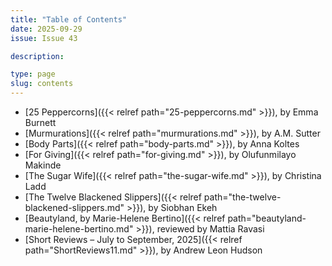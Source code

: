 ```yaml
---
title: "Table of Contents"
date: 2025-09-29
issue: Issue 43

description: 

type: page
slug: contents
---
```


- [25 Peppercorns]({{< relref path="25-peppercorns.md" >}}), by Emma Burnett
- [Murmurations]({{< relref path="murmurations.md" >}}), by A.M. Sutter
- [Body Parts]({{< relref path="body-parts.md" >}}), by Anna Koltes
- [For Giving]({{< relref path="for-giving.md" >}}), by Olufunmilayo Makinde
- [The Sugar Wife]({{< relref path="the-sugar-wife.md" >}}), by Christina Ladd
- [The Twelve Blackened Slippers]({{< relref path="the-twelve-blackened-slippers.md" >}}), by Siobhan Ekeh
- [Beautyland, by Marie-Helene Bertino]({{< relref path="beautyland-marie-helene-bertino.md" >}}), reviewed by Mattia Ravasi
- [Short Reviews – July to September, 2025]({{< relref path="ShortReviews11.md" >}}), by Andrew Leon Hudson
